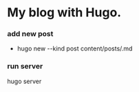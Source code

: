 # My blog with Hugo.

### add new post
- hugo new --kind post content/posts/<name>.md

### run server
hugo server